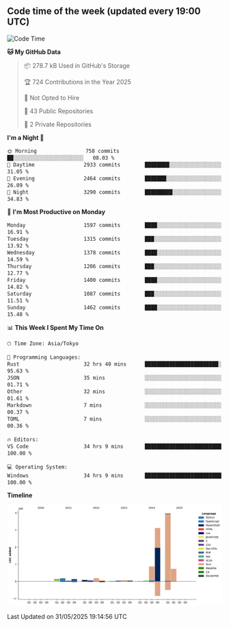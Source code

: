 ## Code time of the week (updated every 19:00 UTC)

<!--START_SECTION:waka-->
![Code Time](http://img.shields.io/badge/Code%20Time-4%2C921%20hrs%209%20mins-blue)

**🐱 My GitHub Data** 

> 📦 278.7 kB Used in GitHub's Storage 
 > 
> 🏆 724 Contributions in the Year 2025
 > 
> 🚫 Not Opted to Hire
 > 
> 📜 43 Public Repositories 
 > 
> 🔑 2 Private Repositories 
 > 
**I'm a Night 🦉** 

```text
🌞 Morning                758 commits         ██░░░░░░░░░░░░░░░░░░░░░░░   08.03 % 
🌆 Daytime                2933 commits        ████████░░░░░░░░░░░░░░░░░   31.05 % 
🌃 Evening                2464 commits        ███████░░░░░░░░░░░░░░░░░░   26.09 % 
🌙 Night                  3290 commits        █████████░░░░░░░░░░░░░░░░   34.83 % 
```
📅 **I'm Most Productive on Monday** 

```text
Monday                   1597 commits        ████░░░░░░░░░░░░░░░░░░░░░   16.91 % 
Tuesday                  1315 commits        ███░░░░░░░░░░░░░░░░░░░░░░   13.92 % 
Wednesday                1378 commits        ████░░░░░░░░░░░░░░░░░░░░░   14.59 % 
Thursday                 1206 commits        ███░░░░░░░░░░░░░░░░░░░░░░   12.77 % 
Friday                   1400 commits        ████░░░░░░░░░░░░░░░░░░░░░   14.82 % 
Saturday                 1087 commits        ███░░░░░░░░░░░░░░░░░░░░░░   11.51 % 
Sunday                   1462 commits        ████░░░░░░░░░░░░░░░░░░░░░   15.48 % 
```


📊 **This Week I Spent My Time On** 

```text
🕑︎ Time Zone: Asia/Tokyo

💬 Programming Languages: 
Rust                     32 hrs 40 mins      ████████████████████████░   95.63 % 
JSON                     35 mins             ░░░░░░░░░░░░░░░░░░░░░░░░░   01.71 % 
Other                    32 mins             ░░░░░░░░░░░░░░░░░░░░░░░░░   01.61 % 
Markdown                 7 mins              ░░░░░░░░░░░░░░░░░░░░░░░░░   00.37 % 
TOML                     7 mins              ░░░░░░░░░░░░░░░░░░░░░░░░░   00.36 % 

🔥 Editors: 
VS Code                  34 hrs 9 mins       █████████████████████████   100.00 % 

💻 Operating System: 
Windows                  34 hrs 9 mins       █████████████████████████   100.00 % 
```

**Timeline**

![Lines of Code chart](https://raw.githubusercontent.com/SARDONYX-sard/SARDONYX-sard/main/assets/bar_graph.png)


 Last Updated on 31/05/2025 19:14:56 UTC
<!--END_SECTION:waka-->